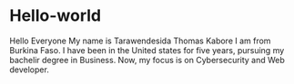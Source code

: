 # Hello-world
Hello Everyone
My name is Tarawendesida Thomas Kabore
I am from Burkina Faso. I have been in the United states for five years,
pursuing my bachelir degree in Business.
Now, my focus is on Cybersecurity and Web developer.
